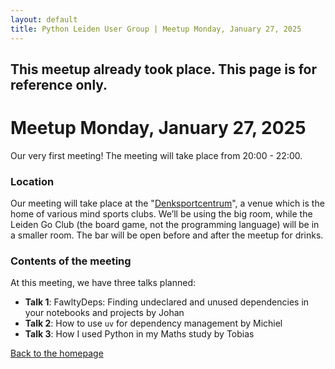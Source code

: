 ```yaml
---
layout: default
title: Python Leiden User Group | Meetup Monday, January 27, 2025
---
```


## This meetup already took place. This page is for reference only.

# Meetup Monday, January 27, 2025

Our very first meeting! The meeting will take place from 20:00 - 22:00.

### Location

Our meeting will take place at the "[Denksportcentrum](https://www.denksportcentrumleiden.nl/)",
a venue which is the home of various mind sports clubs. We’ll be using the big room, while the
Leiden Go Club (the board game, not the programming language) will be in a smaller room. The
bar will be open before and after the meetup for drinks.

### Contents of the meeting

At this meeting, we have three talks planned:

- **Talk 1**: FawltyDeps: Finding undeclared and unused dependencies in your notebooks and projects by Johan
- **Talk 2**: How to use `uv` for dependency management by Michiel
- **Talk 3**: How I used Python in my Maths study by Tobias

[Back to the homepage](/)
